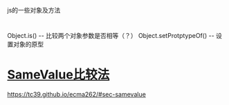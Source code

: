 js的一些对象及方法
#
Object.is() -- 比较两个对象参数是否相等（？）
Object.setProtptypeOf() -- 设置对象的原型



# [SameValue比较法](https://tc39.github.io/ecma262/#sec-samevalue)
https://tc39.github.io/ecma262/#sec-samevalue
